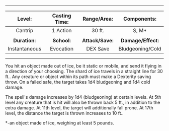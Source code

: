 ***

| Level: | Casting Time: | Range/Area: | Components: |
| :-: | :-: | :-: | :-: |
| Cantrip | 1 Action | 30 ft. | S, M* |
||
| **Duration:** | **School:** | **Attack/Save:** | **Damage/Effect:** |
| Instantaneous | Evocation | DEX Save | Bludgeoning/Cold |

***

You hit an object made out of ice, be it static or mobile, and send it flying in a direction of your choosing. The shard of ice travels in a straight line for 30 ft.. Any creature or object within its path must make a Dexterity saving throw. On a failed safe, the target takes 1d4 bludgeoning and 1d4 cold damage.

The spell's damage increases by 1d4 (bludgeoning) at certain levels. At 5th level any creature that is hit will also be thrown back 5 ft., in addition to the extra damage. At 11th level, the target will additionally fall prone. At 17th level, the distance the target is thrown increases to 10 ft..

*-an object made of ice, weighing at least 5 pounds.